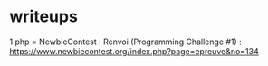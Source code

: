 # writeups

1.php = NewbieContest : Renvoi (Programming Challenge #1) : https://www.newbiecontest.org/index.php?page=epreuve&no=134

